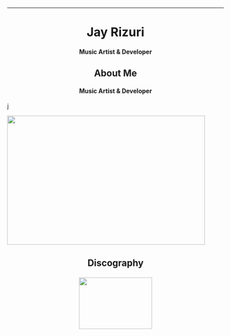 ****

## <h1 align="center">Jay Rizuri</h1>

<h4 align="center">Music Artist & Developer</h4>

### <h2 align="center">About Me</h2>

<h4 align="center">Music Artist & Developer</h4>
j
<p align="left"><img width="460" height="300" src="https://github-readme-stats.vercel.app/api?username=JayRizuri&show_icons=true&theme=nord"></p>

### <h2 align="center">Discography</p>

<p align="center">
<img width="170" height="120" src="https://img.youtube.com/vi/FhdoUOkWTGc/0.jpg">
</p>
